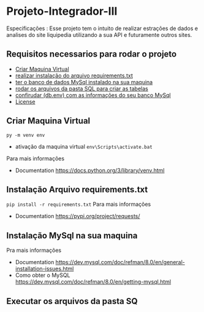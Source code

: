 # Projeto-Integrador-III 

Especificações :
  Esse projeto tem o intuito de realizar estrações de dados e analises do site liquipedia utilizando a sua API e futuramente outros sites. 

## Requisitos necessarios para rodar o projeto 
 
- [Criar Maquina Virtual](#maquina)
- [realizar instalação do arquivo requirements.txt](#requirements)
- [ter o banco de dados MySql instalado na sua maquina](#MySql)
- [rodar os arquivos da pasta SQL para criar as tabelas](#SQL)
- [confirudar (db.env) com as informações do seu banco MySql](#connetion)
- [License](#ls)
  
  
<a name="maquina"></a>
## Criar Maquina Virtual 

```py -m venv env ```

 - ativação da maquina virtual 
    ``` env\Scripts\activate.bat ```
  
  Para mais informações
  - Documentation https://docs.python.org/3/library/venv.html
    
<a name="requirements"></a>
## Instalação Arquivo requirements.txt
  
 ``` pip install -r requirements.txt ```
 Para mais informações 
 - Documentation https://pypi.org/project/requests/

<a name="MySql"></a>
## Instalação MySql na sua maquina


Pra mais informações 
 - Documentation https://dev.mysql.com/doc/refman/8.0/en/general-installation-issues.html
 - Como obter o MySQL https://dev.mysql.com/doc/refman/8.0/en/getting-mysql.html
 
 <a name="SQL"></a>
 ## Executar os arquivos da pasta SQ

